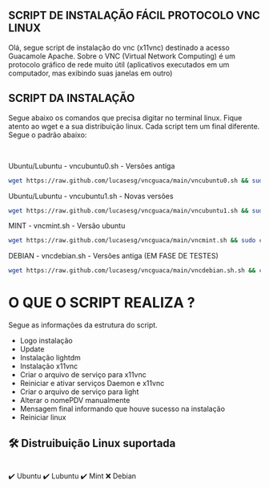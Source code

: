 ## SCRIPT DE INSTALAÇÃO FÁCIL PROTOCOLO VNC LINUX

Olá, segue script de instalação do vnc (x11vnc) destinado a acesso Guacamole Apache. Sobre o VNC (Virtual Network Computing) é um protocolo gráfico de rede muito útil (aplicativos executados em um computador, mas exibindo suas janelas em outro)

## SCRIPT DA INSTALAÇÃO

Segue abaixo os comandos que precisa digitar no terminal linux. Fique atento ao wget e a sua distribuição linux. Cada script tem um final diferente. Segue o padrão abaixo:

<br/>

Ubuntu/Lubuntu - vncubuntu0.sh - Versões antiga
```bash
wget https://raw.github.com/lucasesg/vncguaca/main/vncubuntu0.sh && sudo chmod +x vncubuntu0.sh && sudo ./vncubuntu0.sh
```
Ubuntu/Lubuntu - vncubuntu1.sh - Novas versões
```bash
wget https://raw.github.com/lucasesg/vncguaca/main/vncubuntu1.sh && sudo chmod +x vncubuntu1.sh && sudo ./vncubuntu1.sh
```
MINT - vncmint.sh - Versão ubuntu
```bash
wget https://raw.github.com/lucasesg/vncguaca/main/vncmint.sh && sudo chmod +x vncmint.sh && sudo ./vncmint.sh
```
DEBIAN - vncdebian.sh - Versões antiga (EM FASE DE TESTES)
```bash
wget https://raw.github.com/lucasesg/vncguaca/main/vncdebian.sh.sh && chmod +x vncdebian.sh && ./vncdebian.sh
```
# O QUE O SCRIPT REALIZA ?

Segue as informações da estrutura do script.

- Logo instalação
- Update
- Instalação lightdm
- Instalação x11vnc
- Criar o arquivo de serviço para x11vnc
- Reiniciar e ativar serviços Daemon e x11vnc
- Criar o arquivo de serviço para light
- Alterar o nomePDV manualmente
- Mensagem final informando que houve sucesso na instalação
- Reiniciar linux

## 🛠 Distruibuição Linux suportada

<br/>
✔️ Ubuntu
✔️ Lubuntu
✔️ Mint
❌ Debian
